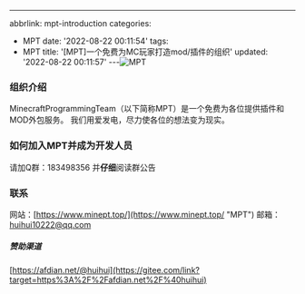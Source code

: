 ---
abbrlink: mpt-introduction
categories:
- MPT
date: '2022-08-22 00:11:54'
tags:
- MPT
title: '[MPT]一个免费为MC玩家打造mod/插件的组织'
updated: '2022-08-22 00:11:57'
---![MPT](https://www.minept.top/frontend/img/banner-2.jpg "MPT")

<!-- more -->

### **组织介绍**

MinecraftProgrammingTeam（以下简称MPT）是一个免费为各位提供插件和MOD外包服务。
我们用爱发电，尽力使各位的想法变为现实。

### 如何加入MPT并成为**开发人员**

请加Q群：183498356
并**仔细**阅读群公告

### 联系

网站：[https://www.minept.top/](https://www.minept.top/ "MPT")
邮箱：[huihui10222@qq.com](mailto:huihui10222@qq.com)

##### 赞助渠道

[https://afdian.net/@huihui](https://gitee.com/link?target=https%3A%2F%2Fafdian.net%2F%40huihui)
